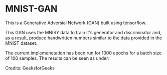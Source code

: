 # MNIST-GAN

This is a Generative Adversial Network (GAN) built using tensorflow.

This GAN uses the MNISY data to train it's generator and discriminator and, as a result, produce handwritten numbers similar to the data provided in the MNIST dataset.

The current implemenetation has been run for 1000 epochs for a batch size of 100 samples. The results can be seen as under:

Credits: GeeksforGeeks
